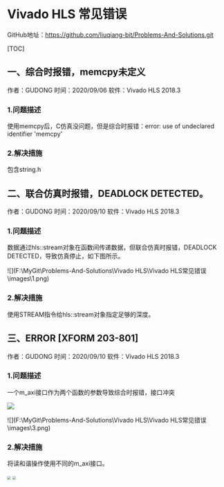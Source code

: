 # Vivado HLS 常见错误

GitHub地址：https://github.com/liuqiang-bit/Problems-And-Solutions.git

[TOC]

## 一、综合时报错，memcpy未定义

作者：GUDONG		时间：2020/09/06		软件：Vivado HLS 2018.3

### 1.问题描述

使用memcpy后，C仿真没问题，但是综合时报错：error: use of undeclared identifier 'memcpy'

### 2.解决措施

包含string.h

## 二、联合仿真时报错，DEADLOCK DETECTED。

作者：GUDONG		时间：2020/09/10		软件：Vivado HLS 2018.3

### 1.问题描述

数据通过hls::stream对象在函数间传递数据，但联合仿真时报错，DEADLOCK DETECTED，导致仿真停止，如下图所示。

![](F:\MyGit\Problems-And-Solutions\Vivado HLS\Vivado HLS常见错误\images\1.png)

### 2.解决措施

使用STREAM指令给hls::stream对象指定足够的深度。

## 三、ERROR [XFORM 203-801]

作者：GUDONG		时间：2020/09/10		软件：Vivado HLS 2018.3

### 1.问题描述

一个m_axi接口作为两个函数的参数导致综合时报错，接口冲突

<img src="F:\MyGit\Problems-And-Solutions\Vivado HLS\Vivado HLS常见错误\images\2.png"  />

![](F:\MyGit\Problems-And-Solutions\Vivado HLS\Vivado HLS常见错误\images\3.png)

### 2.解决措施

将读和谐操作使用不同的m_axi接口。

<img src="F:\MyGit\Problems-And-Solutions\Vivado HLS\Vivado HLS常见错误\images\4.png" style="zoom: 50%;" />

<img src="F:\MyGit\Problems-And-Solutions\Vivado HLS\Vivado HLS常见错误\images\5.png" style="zoom: 50%;" />

